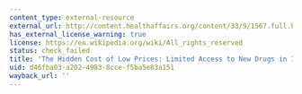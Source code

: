 ```yaml
---
content_type: external-resource
external_url: http://content.healthaffairs.org/content/33/9/1567.full.html
has_external_license_warning: true
license: https://en.wikipedia.org/wiki/All_rights_reserved
status: check_failed
title: 'The Hidden Cost of Low Prices: Limited Access to New Drugs in India'
uid: d46fba03-a202-4983-8cce-f5ba5e83a151
wayback_url: ''
---
```

